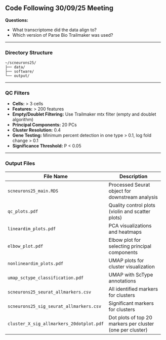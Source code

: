 ## Code Following 30/09/25 Meeting

**Questions:**
- What transcriptome did the data align to?
- Which version of Parse Bio Trailmaker was used?

---

### Directory Structure

```
~/scneurons25/
├── data/
├── software/
└── output/
```

---

### QC Filters

- **Cells:** > 3 cells
- **Features:** > 200 features
- **Empty/Doublet Filtering:** Use Trailmaker mtx filter (empty and doublet algorithm)
- **Principal Components:** 20 PCs
- **Cluster Resolution:** 0.4
- **Gene Testing:** Minimum percent detection in one type > 0.1, log fold change > 0.1
- **Significance Threshold:** P < 0.05

---

### Output Files

| File Name                                 | Description                                         |
|--------------------------------------------|-----------------------------------------------------|
| `scneurons25_main.RDS`                     | Processed Seurat object for downstream analysis     |
| `qc_plots.pdf`                             | Quality control plots (violin and scatter plots)    |
| `lineardim_plots.pdf`                      | PCA visualizations and heatmaps                    |
| `elbow_plot.pdf`                           | Elbow plot for selecting principal components       |
| `nonlineardim_plots.pdf`                   | UMAP plots for cluster visualization                |
| `umap_sctype_classification.pdf`           | UMAP with ScType annotations                        |
| `scneurons25_seurat_allmarkers.csv`        | All identified markers for clusters                 |
| `scneurons25_sig_seurat_allmarkers.csv`    | Significant markers for clusters                    |
| `cluster_X_sig_allmarkers_20dotplot.pdf`   | Dot plots of top 20 markers per cluster (one per cluster) |
